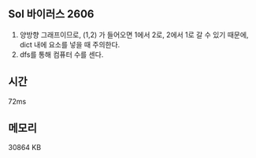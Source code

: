 ## Sol 바이러스 2606
1. 양방향 그래프이므로, (1,2) 가 들어오면 1에서 2로, 2에서 1로 갈 수 있기 때문에, dict 내에 요소를 넣을 때 주의한다.
2. dfs를 통해 컴퓨터 수를 센다.
## 시간
72ms
## 메모리
30864 KB